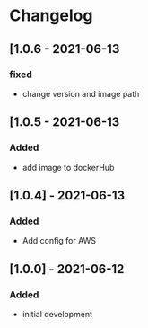 # Changelog

## [1.0.6 - 2021-06-13
### fixed
- change version and image path

## [1.0.5 - 2021-06-13
### Added
- add image to dockerHub

## [1.0.4] - 2021-06-13
### Added
- Add config for AWS

## [1.0.0] - 2021-06-12
### Added
- initial development